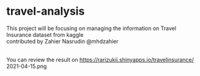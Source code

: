 # travel-analysis
This project will be focusing on managing the information on Travel Insurance dataset from kaggle <br>
contributed by Zahier Nasrudin @mhdzahier<br><br>

You can review the result on https://rarizukii.shinyapps.io/travelinsurance/
<br>
2021-04-15.png

